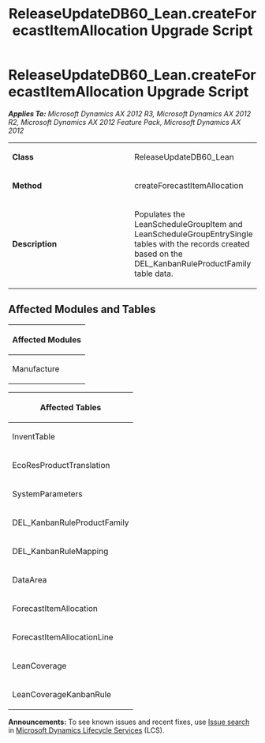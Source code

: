 ﻿---
title: ReleaseUpdateDB60_Lean.createForecastItemAllocation Upgrade Script
TOCTitle: ReleaseUpdateDB60_Lean.createForecastItemAllocation Upgrade Script
ms:assetid: 02f017da-6179-7c99-6de3-90e42c2f02ae
ms:mtpsurl: https://msdn.microsoft.com/en-us/library/JJ684657(v=AX.60)
ms:contentKeyID: 49706354
ms.date: 05/18/2015
mtps_version: v=AX.60
---

# ReleaseUpdateDB60\_Lean.createForecastItemAllocation Upgrade Script 


_**Applies To:** Microsoft Dynamics AX 2012 R3, Microsoft Dynamics AX 2012 R2, Microsoft Dynamics AX 2012 Feature Pack, Microsoft Dynamics AX 2012_

<table>
<colgroup>
<col style="width: 50%" />
<col style="width: 50%" />
</colgroup>
<tbody>
<tr class="odd">
<td><p><strong>Class</strong></p></td>
<td><p>ReleaseUpdateDB60_Lean</p></td>
</tr>
<tr class="even">
<td><p><strong>Method</strong></p></td>
<td><p>createForecastItemAllocation</p></td>
</tr>
<tr class="odd">
<td><p><strong>Description</strong></p></td>
<td><p>Populates the LeanScheduleGroupItem and LeanScheduleGroupEntrySingle tables with the records created based on the DEL_KanbanRuleProductFamily table data.</p></td>
</tr>
</tbody>
</table>


## Affected Modules and Tables

<table>
<colgroup>
<col style="width: 100%" />
</colgroup>
<thead>
<tr class="header">
<th><p>Affected Modules</p></th>
</tr>
</thead>
<tbody>
<tr class="odd">
<td><p>Manufacture</p></td>
</tr>
</tbody>
</table>


<table>
<colgroup>
<col style="width: 100%" />
</colgroup>
<thead>
<tr class="header">
<th><p>Affected Tables</p></th>
</tr>
</thead>
<tbody>
<tr class="odd">
<td><p>InventTable</p></td>
</tr>
<tr class="even">
<td><p>EcoResProductTranslation</p></td>
</tr>
<tr class="odd">
<td><p>SystemParameters</p></td>
</tr>
<tr class="even">
<td><p>DEL_KanbanRuleProductFamily</p></td>
</tr>
<tr class="odd">
<td><p>DEL_KanbanRuleMapping</p></td>
</tr>
<tr class="even">
<td><p>DataArea</p></td>
</tr>
<tr class="odd">
<td><p>ForecastItemAllocation</p></td>
</tr>
<tr class="even">
<td><p>ForecastItemAllocationLine</p></td>
</tr>
<tr class="odd">
<td><p>LeanCoverage</p></td>
</tr>
<tr class="even">
<td><p>LeanCoverageKanbanRule</p></td>
</tr>
</tbody>
</table>

  
**Announcements:** To see known issues and recent fixes, use [Issue search](http://go.microsoft.com/fwlink/?linkid=389258) in [Microsoft Dynamics Lifecycle Services](http://go.microsoft.com/fwlink/?linkid=306505) (LCS).

